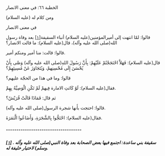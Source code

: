   الخطبة  ٦٦: في معنى الانصار	

ومن كلام له (عليه السلام)

في معنى الانصار

قالوا: لمّا انتهت إلى أميرالمؤمنين(عليه السلام) أنباء السقيفة[[١\]](https://arabic.balaghah.net/node/515#_ftn1) بعد وفاة رسول الله(صلى الله عليه وآله)، قال(عليه السلام): ما قالت الانصار؟

قالوا: قالت: منا أمير ومنكم أمير.

قال(عليه السلام): فَهَلاَّ احْتَجَجْتُمْ عَلَيْهِمْ:  بِأَنَّ رَسُولَ اللهِ(صلى الله عليه وآله) وَصَّى بِأَنْ يُحْسَنَ إِلَى  مُحْسِنِهمْ، وَيُتَجَاوَزَ عَنْ مُسِيئِهِمْ؟

قالوا: وما في هذا من الحجّة عليهم؟

فقال(عليه السلام): لَوْ كَانَتِ الامارة فِيهمْ لَمْ تَكُنِ الْوَصِيَّةُ بِهِمْ.

ثم قال: فَمَاذَا قَالَتْ قُرَيْشٌ؟

قالوا: احتجت بأَنها شجرة الرسول(صلى الله عليه وآله).

فقال(عليه السلام): احْتَجُّوا بِالشَّجَرَةِ، وَأَضَاعُوا الَّثمَرَةَ.

##### ------------------------------------

##### [[١\]](https://arabic.balaghah.net/node/515#_ftnref1) . سقيفة بني ساعدة: اجتمع فيها بعض الصحابة بعد وفاة النبي(صلى الله عليه وآله وسلم) لاختيار خليفة له. 

